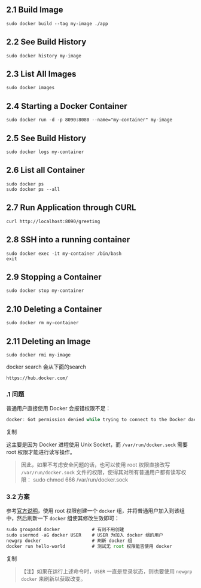 2.1 Build Image
------------------
	sudo docker build --tag my-image ./app

2.2 See Build History
---------------------
	sudo docker history my-image

2.3 List All Images
---------------------
	sudo docker images

2.4 Starting a Docker Container
-------------------------------
	sudo docker run -d -p 8090:8080 --name="my-container" my-image

2.5 See Build History
-------------------------------
	sudo docker logs my-container

2.6 List all Container
-------------------------------
	sudo docker ps
	sudo docker ps --all

2.7 Run Application through CURL
-------------------------------
	curl http://localhost:8090/greeting

2.8 SSH into a running container
-------------------------------
	sudo docker exec -it my-container /bin/bash
	exit
2.9 Stopping a Container
-------------------------------
	sudo docker stop my-container

2.10 Deleting a Container
-------------------------------
	sudo docker rm my-container

2.11 Deleting an Image
-------------------------------
	sudo docker rmi my-image





docker search 会从下面的search

```
https://hub.docker.com/
```



### .1 问题

普通用户直接使用 Docker 会报错权限不足：

```javascript
docker: Got permission denied while trying to connect to the Docker daemon socket at unix:///var/run/docker.sock: Post http://%2Fvar%2Frun%2Fdocker.sock/v1.24/containers/create: dial unix /var/run/docker.sock: connect: permission denied.
```

复制

这主要是因为 Docker 进程使用 Unix Socket，而 `/var/run/docker.sock` 需要 root 权限才能进行读写操作。

>  因此，如果不考虑安全问题的话，也可以使用 root 权限直接改写 `/var/run/docker.sock` 文件的权限，使得其对所有普通用户都有读写权限： sudo chmod 666 /var/run/docker.sock 

### 3.2 方案

参考[官方说明](https://docs.docker.com/engine/install/linux-postinstall/)，使用 root 权限创建一个 `docker` 组，并将普通用户加入到该组中，然后刷新一下 `docker` 组使其修改生效即可：

```javascript
sudo groupadd docker			# 有则不用创建
sudo usermod -aG docker USER	# USER 为加入 docker 组的用户
newgrp docker					# 刷新 docker 组
docker run hello-world			# 测试无 root 权限能否使用 docker
```

复制

>  【注】如果在运行上述命令时，`USER` 一直是登录状态，则也要使用 `newgrp docker` 来刷新以获取改变。 